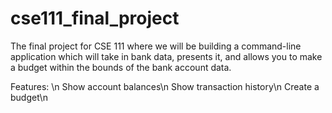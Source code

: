 # cse111_final_project
The final project for CSE 111 where we will be building a command-line application which will take in bank data, presents it, and allows you to make a budget within the bounds of the bank account data.

Features: \n
Show account balances\n
Show transaction history\n
Create a budget\n
